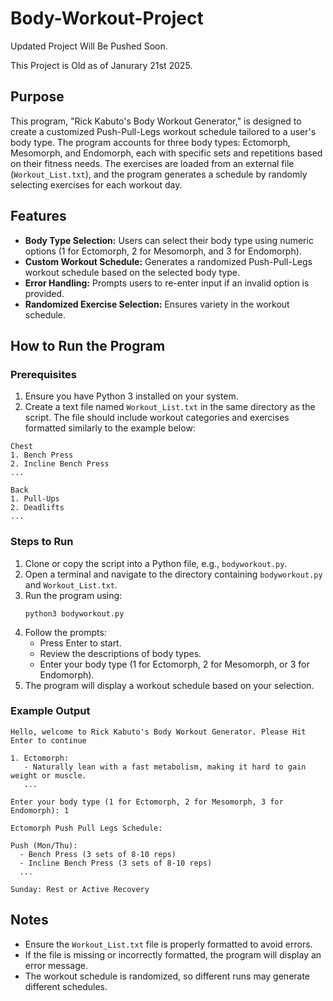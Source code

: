 # Body-Workout-Project

Updated Project Will Be Pushed Soon.

This Project is Old as of Janurary 21st 2025.

## Purpose
This program, "Rick Kabuto's Body Workout Generator," is designed to create a customized Push-Pull-Legs workout schedule tailored to a user's body type. The program accounts for three body types: Ectomorph, Mesomorph, and Endomorph, each with specific sets and repetitions based on their fitness needs. The exercises are loaded from an external file (`Workout_List.txt`), and the program generates a schedule by randomly selecting exercises for each workout day.

## Features
- **Body Type Selection:** Users can select their body type using numeric options (1 for Ectomorph, 2 for Mesomorph, and 3 for Endomorph).
- **Custom Workout Schedule:** Generates a randomized Push-Pull-Legs workout schedule based on the selected body type.
- **Error Handling:** Prompts users to re-enter input if an invalid option is provided.
- **Randomized Exercise Selection:** Ensures variety in the workout schedule.

## How to Run the Program

### Prerequisites
1. Ensure you have Python 3 installed on your system.
2. Create a text file named `Workout_List.txt` in the same directory as the script. The file should include workout categories and exercises formatted similarly to the example below:

```
Chest
1. Bench Press
2. Incline Bench Press
...

Back
1. Pull-Ups
2. Deadlifts
...
```

### Steps to Run
1. Clone or copy the script into a Python file, e.g., `bodyworkout.py`.
2. Open a terminal and navigate to the directory containing `bodyworkout.py` and `Workout_List.txt`.
3. Run the program using:
   ```
   python3 bodyworkout.py
   ```
4. Follow the prompts:
   - Press Enter to start.
   - Review the descriptions of body types.
   - Enter your body type (1 for Ectomorph, 2 for Mesomorph, or 3 for Endomorph).
5. The program will display a workout schedule based on your selection.

### Example Output
```
Hello, welcome to Rick Kabuto's Body Workout Generator. Please Hit Enter to continue

1. Ectomorph:
   - Naturally lean with a fast metabolism, making it hard to gain weight or muscle.
   ...

Enter your body type (1 for Ectomorph, 2 for Mesomorph, 3 for Endomorph): 1

Ectomorph Push Pull Legs Schedule:

Push (Mon/Thu):
  - Bench Press (3 sets of 8-10 reps)
  - Incline Bench Press (3 sets of 8-10 reps)
  ...

Sunday: Rest or Active Recovery
```

## Notes
- Ensure the `Workout_List.txt` file is properly formatted to avoid errors.
- If the file is missing or incorrectly formatted, the program will display an error message.
- The workout schedule is randomized, so different runs may generate different schedules.

